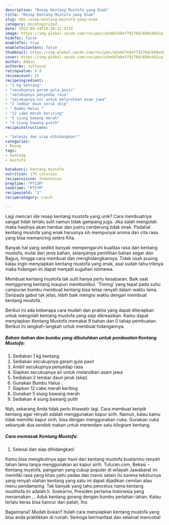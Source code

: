 ```yaml
---
description: "Resep Kentang Mustofa yang Enak"
title: "Resep Kentang Mustofa yang Enak"
slug: 485-resep-kentang-mustofa-yang-enak
category: Uncategorized
date: 2022-09-24T19:58:12.513Z
image: https://img-global.cpcdn.com/recipes/a5e6b7e8ef79178d/680x482cq70/kentang-mustofa-foto-resep-utama.jpg
hideToc: false
enableToc: true
enableTocContent: false
thumbnail: https://img-global.cpcdn.com/recipes/a5e6b7e8ef79178d/680x482cq70/kentang-mustofa-foto-resep-utama.jpg
cover: https://img-global.cpcdn.com/recipes/a5e6b7e8ef79178d/680x482cq70/kentang-mustofa-foto-resep-utama.jpg
author: Admin
authorAv: notfound
ratingvalue: 4.9
reviewcount: 25
recipeingredient:
- "1 kg kentang"
- "secukupnya garam gula pasir"
- "secukupnya penyedap rasa"
- "secukupnya air untuk melarutkan asam jawa"
- "2 lembar daun jeruk skip"
- " Bumbu Halus "
- "12 cabe merah keriting"
- "5 siung bawang merah"
- "4 siung bawang putih"
recipeinstructions:

- "Selesai dan siap dihidangkan!"
categories:
- Resep
tags:
- kentang
- mustofa

katakunci: kentang mustofa 
nutrition: 174 calories
recipecuisine: Indonesian
preptime: "PT13M"
cooktime: "PT57M"
recipeyield: "1"
recipecategory: Lunch

---
```





Lagi mencari ide resep kentang mustofa yang unik? Cara membuatnya sangat tidak terlalu sulit namun tidak gampang juga. Jika salah mengolah maka hasilnya akan hambar dan justru cenderung tidak enak. Padahal kentang mustofa yang enak harusnya sih mempunyai aroma dan cita rasa yang bisa memancing selera Kita.





Banyak hal yang sedikit banyak mempengaruhi kualitas rasa dari kentang mustofa, mulai dari jenis bahan, selanjutnya pemilihan bahan segar dan Bagus, hingga cara membuat dan menghidangkannya. Tidak usah pusing kalau ingin menyiapkan kentang mustofa yang enak,      asal sudah tahu triknya maka hidangan ini dapat menjadi suguhan istimewa.














Membuat kentang mustofa tak sulit hanya perlu kesabaran. Baik saat menggoreng kentang maupun membumbui. &#39;Timing&#39; yang tepat pada suhu campuran bumbu membuat kentang bisa tetap renyah dalam waktu lama. Daripada gabut tak jelas, lebih baik mengisi waktu dengan membuat kentang mustofa.






Berikut ini ada beberapa cara mudah dan praktis yang dapat diterapkan untuk mengolah kentang mustofa yang siap dikreasikan. Kamu dapat menyiapkan Kentang Mustofa memakai 9 bahan dan 0 tahap pembuatan. Berikut ini langkah-langkah untuk membuat hidangannya.

<!--inarticleads1-->

##### Bahan-bahan dan bumbu yang dibutuhkan untuk pembuatan Kentang Mustofa:

1. Sediakan 1 kg kentang
1. Sediakan secukupnya garam gula pasir
1. Ambil secukupnya penyedap rasa
1. Siapkan secukupnya air untuk melarutkan asam jawa
1. Sediakan 2 lembar daun jeruk (skip)
1. Gunakan  Bumbu Halus :
1. Siapkan 12 cabe merah keriting
1. Gunakan 5 siung bawang merah
1. Sediakan 4 siung bawang putih


Nah, sekarang Anda tidak perlu khawatir lagi. Cara membuat keripik kentang agar renyah adalah menggunakan kapur sirih. Namun, kalau kamu tidak memiliki kapur sirih, bisa dengan menggunakan cuka. Gunakan cuka sebanyak dua sendok makan untuk merendam satu kilogram kentang. 

<!--inarticleads2-->

##### Cara memasak Kentang Mustofa:


1. Selesai dan siap dihidangkan!

Kamu bisa mengikutinya agar hasil dari kentang mustofa buatanmu renyah tahan lama tanpa menggunakan air kapur sirih. Tuturan.com, Bekasi - Kentang mustofa, panganan yang cukup populer di wilayah Jawabarat ini memiliki rasa yang khas yaitu pedas dan manis selain itu karena teksturnya yang renyah olahan kentang yang satu ini dapat dijadikan cemilan atau menu pendamping. Tak banyak yang tahu pencetus nama kentang musthofa ini adalah Ir. Soekarno, Presiden pertama Indonesia yang menamakan … Aduk kentang goreng dengan bumbu perlahan-lahan. Kalau terlalu keras bisa hancur dan patah, lho. 

Bagaimana? Mudah bukan? Itulah cara menyiapkan kentang mustofa yang bisa anda praktikkan di rumah. Semoga bermanfaat dan selamat mencoba!
